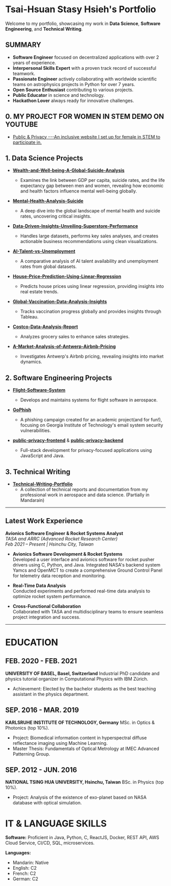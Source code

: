 # Tsai-Hsuan Stasy Hsieh's Portfolio

Welcome to my portfolio, showcasing my work in **Data Science**, **Software Engineering**, and **Technical Writing**.

## SUMMARY

- **Software Engineer** focused on decentralized applications with over 2 years of experience.
- **Interpersonal Skills Expert** with a proven track record of successful teamwork.
- **Passionate Engineer** actively collaborating with worldwide scientific teams on astrophysics projects in Python for over 7 years.
- **Open Source Enthusiast** contributing to various projects.
- **Public Educator** in science and technology.
- **Hackathon Lover** always ready for innovative challenges.

##  0. MY PROJECT FOR WOMEN IN STEM DEMO ON YOUTUBE
-  [Public & Privacy ---An inclusive website I set up for female in STEM to participate in.](https://youtu.be/0l37bo8lUlg?si=uyWxFp0PsoHVnLll)
  
## 1. Data Science Projects
- **[Wealth-and-Well-being-A-Global-Suicide-Analysis](https://github.com/thstasy/Wealth-and-Well-being-A-Global-Suicide-Analysis)**
  - Examines the link between GDP per capita, suicide rates, and the life expectancy gap between men and women, revealing how economic and health factors influence mental well-being globally.

- **[Mental-Health-Analysis-Suicide](https://github.com/thstasy/Mental-Health-Analysis-Suicide)**
  - A deep dive into the global landscape of mental health and suicide rates, uncovering critical insights.

- **[Data-Driven-Insights-Unveiling-Superstore-Performance](https://github.com/thstasy/Data-Driven-Insights-Unveiling-Superstore-Performance)**
  - Handles large datasets, performs key sales analyses, and creates actionable business recommendations using clean visualizations.

- **[AI-Talent-vs-Unemployment](https://github.com/thstasy/AI-Talent-vs-Unemployment)**
  - A comparative analysis of AI talent availability and unemployment rates from global datasets.

- **[House-Price-Prediction-Using-Linear-Regression](https://github.com/thstasy/House-Price-Prediction-Using-Linear-Regression)**
  - Predicts house prices using linear regression, providing insights into real estate trends.

- **[Global-Vaccination-Data-Analysis-Insights](https://github.com/thstasy/Global-Vaccination-Data-Analysis-Insights)**
  - Tracks vaccination progress globally and provides insights through Tableau.

- **[Costco-Data-Analysis-Report](https://github.com/thstasy/Costco-Data-Analysis-Report)**
  - Analyzes grocery sales to enhance sales strategies.

- **[A-Market-Analysis-of-Antwerp-Airbnb-Pricing](https://github.com/thstasy/A-Market-Analysis-of-Antwerp-Airbnb-Pricing)**
  - Investigates Antwerp's Airbnb pricing, revealing insights into market dynamics.

## 2. Software Engineering Projects

- **[Flight-Software-System](https://github.com/thstasy/Flight-Software-System)**
  - Develops and maintains systems for flight software in aerospace.

- **[GoPhish](https://github.com/thstasy/GoPhish)**
  - A phishing campaign created for an academic project(and for fun!), focusing on Georgia Institute of Technology's email system  security vulnerabilities.

- **[public-privacy-frontend](https://github.com/thstasy/public-privacy-frontend)** & **[public-privacy-backend](https://github.com/thstasy/public-privacy-backend)**
  - Full-stack development for privacy-focused applications using JavaScript and Java.

## 3. Technical Writing

- **[Technical-Writing-Portfolio](https://github.com/thstasy/Technical-Writing-Portfolio)**
  - A collection of technical reports and documentation from my professional work in aerospace and data science. (Partially in Mandarain)

---

## Latest Work Experience

**Avionics Software Engineer & Rocket Systems Analyst**  
_TASA and ARRC (Advanced Rocket Research Center)_  
_Feb 2021 – Present | Hsinchu City, Taiwan_

- **Avionics Software Development & Rocket Systems**  
  Developed a user interface and avionics software for rocket pusher drivers using C, Python, and Java. Integrated NASA's backend system Yamcs and OpenMCT to create a comprehensive Ground Control Panel for telemetry data reception and monitoring. 

- **Real-Time Data Analysis**  
  Conducted experiments and performed real-time data analysis to optimize rocket system performance.

- **Cross-Functional Collaboration**  
  Collaborated with TASA and multidisciplinary teams to ensure seamless project integration and success.
---

# EDUCATION

## FEB. 2020 - FEB. 2021
**UNIVERSITY OF BASEL, Basel, Switzerland**
Industrial PhD candidate and physics tutorial organizer in Computational Physics with IBM Zürich.
- Achievement: Elected by the bachelor students as the best teaching assistant in the physics department.

## SEP. 2016 - MAR. 2019
**KARLSRUHE INSTITUTE OF TECHNOLOGY, Germany**
MSc. in Optics & Photonics (top 10%).
- Project: Biomedical information content in hyperspectral diffuse reflectance imaging using Machine Learning.
- Master Thesis: Fundamentals of Optical Metrology at IMEC Advanced Patterning Group.

## SEP. 2012 - JUN. 2016
**NATIONAL TSING HUA UNIVERSITY, Hsinchu, Taiwan**
BSc. in Physics (top 10%).
- Project: Analysis of the existence of exo-planet based on NASA database with optical simulation.

# IT & LANGUAGE SKILLS

**Software:**
Proficient in Java, Python, C, ReactJS, Docker, REST API, AWS Cloud Service, CI/CD, SQL, microservices.

**Languages:**
- Mandarin: Native
- English: C2
- French: C2
- German: C2

